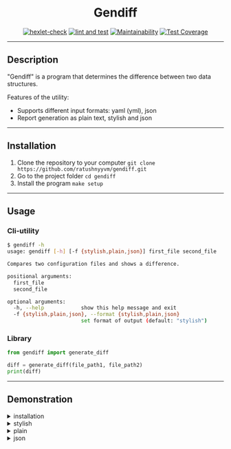 <div align="center">

# Gendiff

[![hexlet-check](https://github.com/ratushnyyvm/gendiff/actions/workflows/hexlet-check.yml/badge.svg)](https://github.com/ratushnyyvm/gendiff/actions/workflows/hexlet-check.yml)
[![lint and test](https://github.com/ratushnyyvm/gendiff/actions/workflows/gendiff-CI.yml/badge.svg)](https://github.com/ratushnyyvm/gendiff/actions/workflows/gendiff-CI.yml)
[![Maintainability](https://api.codeclimate.com/v1/badges/80bb23f69bdce8f4bb02/maintainability)](https://codeclimate.com/github/ratushnyyvm/python-project-lvl2/maintainability)
[![Test Coverage](https://api.codeclimate.com/v1/badges/80bb23f69bdce8f4bb02/test_coverage)](https://codeclimate.com/github/ratushnyyvm/python-project-lvl2/test_coverage)

</div>

---

## Description

"Gendiff" is a program that determines the difference between two data structures.  

Features of the utility:

* Supports different input formats: yaml (yml), json
* Report generation as plain text, stylish and json

---

## Installation

1. Clone the repository to your computer `git clone https://github.com/ratushnyyvm/gendiff.git`
2. Go to the project folder `cd gendiff`
3. Install the program `make setup`

---

## Usage

### Cli-utility

``` bash
$ gendiff -h
usage: gendiff [-h] [-f {stylish,plain,json}] first_file second_file

Compares two configuration files and shows a difference.

positional arguments:
  first_file
  second_file

optional arguments:
  -h, --help            show this help message and exit
  -f {stylish,plain,json}, --format {stylish,plain,json}
                        set format of output (default: "stylish")
```

### Library

``` python
from gendiff import generate_diff

diff = generate_diff(file_path1, file_path2)
print(diff)
```

---

## Demonstration

<details>
  <summary>installation</summary>
    
  [![asciicast](https://asciinema.org/a/xHt6q1X0X2URwYCatpP1HIrrk.svg)](https://asciinema.org/a/xHt6q1X0X2URwYCatpP1HIrrk)
</details>

<details>
  <summary>stylish</summary>
    
  `gendiff path/to/file1 path/to/file2`  
  `gendiff path/to/file1 path/to/file2 -f stylish`  
  `gendiff path/to/file1 path/to/file2 --format stylish`  
  
  [![asciicast](https://asciinema.org/a/B6rfKW2tijgqN6OtvI5mhQXic.svg)](https://asciinema.org/a/B6rfKW2tijgqN6OtvI5mhQXic)
</details>

<details>
  <summary>plain</summary>
    
  `gendiff path/to/file1 path/to/file2 -f plain`  
  `gendiff path/to/file1 path/to/file2 --format plain`  
  
  [![asciicast](https://asciinema.org/a/MqsaUpAxjLWFlVutmqVsCwOLH.svg)](https://asciinema.org/a/MqsaUpAxjLWFlVutmqVsCwOLH)
</details>

<details>
  <summary>json</summary>
    
  `gendiff path/to/file1 path/to/file2 -f json`  
  `gendiff path/to/file1 path/to/file2 --format json`  
  
  [![asciicast](https://asciinema.org/a/aReCTWQHTiz3uFREkIgiaBmHf.svg)](https://asciinema.org/a/aReCTWQHTiz3uFREkIgiaBmHf)
</details>
